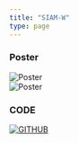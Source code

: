 ```yaml
---
title: "SIAM-W"
type: page
---
```


### Poster
![Poster](/image/SIAM-W/Poster_kr.png)   
![Poster](/image/SIAM-W/Poster_en.png)

### CODE
[![GITHUB](/image/profile/github-mark.png)](https://github.com/hanja1500/SIAM-W.git)
